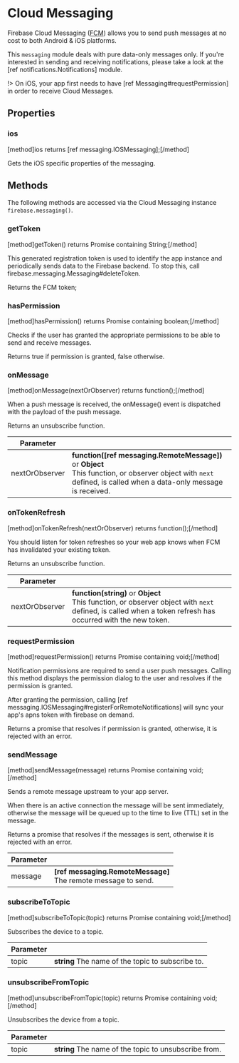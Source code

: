 # Cloud Messaging

Firebase Cloud Messaging ([FCM](https://firebase.google.com/docs/cloud-messaging/)) allows you to send push messages at no cost to both Android & iOS platforms. 

This `messaging` module deals with pure data-only messages only.  If you're interested in sending and receiving notifications, please take a look at the [ref notifications.Notifications] module.

!> On iOS, your app first needs to have [ref Messaging#requestPermission] in order to receive Cloud Messages.

## Properties

### ios

[method]ios returns [ref messaging.IOSMessaging];[/method]

Gets the iOS specific properties of the messaging.

## Methods

The following methods are accessed via the Cloud Messaging instance `firebase.messaging()`.

### getToken
[method]getToken() returns Promise containing String;[/method]

This generated registration token is used to identify the app instance and periodically sends data to the Firebase backend. To stop this, call firebase.messaging.Messaging#deleteToken.

Returns the FCM token;

### hasPermission
[method]hasPermission() returns Promise containing boolean;[/method]

Checks if the user has granted the appropriate permissions to be able to send and receive messages.

Returns true if permission is granted, false otherwise.

### onMessage
[method]onMessage(nextOrObserver) returns function();[/method]

When a push message is received, the onMessage() event is dispatched with the payload of the push message.

Returns an unsubscribe function.

Parameter |         |
| --------- | ------- |
| nextOrObserver   | **function([ref messaging.RemoteMessage])** or **Object** <br /> This function, or observer object with `next` defined, is called when a data-only message is received. |

### onTokenRefresh
[method]onTokenRefresh(nextOrObserver) returns function();[/method]

You should listen for token refreshes so your web app knows when FCM has invalidated your existing token.

Returns an unsubscribe function.

Parameter |         |
| --------- | ------- |
| nextOrObserver   | **function(string)** or **Object** <br /> This function, or observer object with `next` defined, is called when a token refresh has occurred with the new token. |

### requestPermission
[method]requestPermission() returns Promise containing void;[/method]

Notification permissions are required to send a user push messages. Calling this method displays the permission dialog to the user and resolves if the permission is granted.

After granting the permission, calling [ref messaging.IOSMessaging#registerForRemoteNotifications] will sync your app's apns token with firebase on demand.

Returns a promise that resolves if permission is granted, otherwise, it is rejected with an error.

### sendMessage
[method]sendMessage(message) returns Promise containing void;[/method]

Sends a remote message upstream to your app server.

When there is an active connection the message will be sent immediately, otherwise the message will be queued up to the time to live (TTL) set in the message.

Returns a promise that resolves if the messages is sent, otherwise it is rejected with an error.

| Parameter |         |
| --------- | ------- |
| message   | **[ref messaging.RemoteMessage]** <br /> The remote message to send.  |

### subscribeToTopic
[method]subscribeToTopic(topic) returns Promise containing void;[/method]

Subscribes the device to a topic.

| Parameter |         |
| --------- | ------- |
| topic   | **string** The name of the topic to subscribe to. |

### unsubscribeFromTopic
[method]unsubscribeFromTopic(topic) returns Promise containing void;[/method]

Unsubscribes the device from a topic.

| Parameter |         |
| --------- | ------- |
| topic   | **string** The name of the topic to unsubscribe from. |
